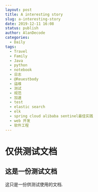 ```yaml
---
layout: post
title: A interesting story
slug: a-interesting-story
date: 2019-12-11 16:08
status: publish
author: AlanDecode
categories: 
  - Daily
tags: 
  - Travel
  - Family
  - Java
  - python
  - notebook
  - 日志
  - @Reuestbody
  - 运维
  - 测试
  - 规范
  - 加速
  - test
  - elastic search
  - elk
  - spring cloud alibaba sentinel最佳实践
  - web 开发
  - 软件工程
---
```

# 仅供测试文档
## 这是一份测试文档
这只是一份供测试使用的文档.
